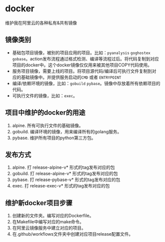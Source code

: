# docker

维护我在阿里云的各种私有&共有镜像

## 镜像类别

- 基础包项目镜像，被别的项目应用的项目。比如：`pyanalysis` `goghostex` `gobase`。action发布流程通过格式检测、编译等流程过后。将代码复制到对应项目的docker中。这个docker镜像仅仅用来被其他项目COPY代码使用。
- 服务项目镜像，需要上线的项目。将项目源代码/编译后可执行文件复制到对应的基础镜像中。并提供服务启动的`CMD` 或者 `ENTRYPOINT`
- 编译/依赖环境的镜像，比如：`gobuild` `pybase`。镜像中存放着所有依赖项目的代码。
- 可执行文件的镜像，比如：`exec`。

## 项目中维护的docker的用途

1. alpine. 所有可执行文件的基础镜像。
1. gobuild. 编译环境的镜像，用来编译所有的golang服务。
1. pybase. 维护所有项目的python第三方包。


## 发布方式

1. alpine. 打 release-alpine-v* 形式的tag发布对应的包
1. gobuild. 打 release-alpine-v* 形式的tag发布对应的包
1. pybase. 打 release-pybase-v* 形式的tag发布对应的包
1. exec. 打 release-exec-v* 形式的tag发布对应的包

## 维护新docker项目步骤

1. 创建新的文件夹。编写对应的Dockerfile。
1. 在Makefile中编写对应的make命令。
1. 在阿里云镜像服务中建立对应的项目。
1. 在.github/workflows文件夹中创建对应项目release配置文件。

